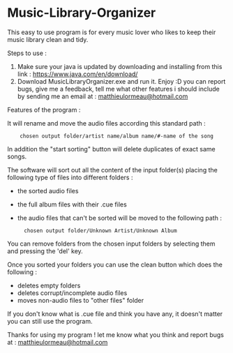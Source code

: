 # Music-Library-Organizer

This easy to use program is for every music lover who likes to keep their music library clean and tidy. 

Steps to use : 

1) Make sure your java is updated by downloading and installing from this link : 
			https://www.java.com/en/download/
2) Download MusicLibraryOrganizer.exe and run it. Enjoy :D you can report bugs, give me a feedback, tell me what other features i should include by sending me an email at : matthieulormeau@hotmail.com

Features of the program : 

It will rename and move the audio files according this standard path :
		
		chosen output folder/artist name/album name/#-name of the song

In addition the "start sorting" button will delete duplicates of exact same songs.

The software will sort out all the content of the input folder(s) placing 
the following type of files into different folders : 
- the sorted audio files 
- the full album files with their .cue files 
- the audio files that can't be sorted will be moved to the following path :
		
		chosen output folder/Unknown Artist/Unknown Album 

You can remove folders from the chosen input folders by selecting them and pressing the 'del' key.

Once you sorted your folders you can use the clean button which does the following :
- deletes empty folders	
- deletes corrupt/incomplete audio files	
- moves non-audio files to "other files" folder

If you don't know what is .cue file and think you have any,
it doesn't matter you can still use the program.


Thanks for using my program ! let me know what you think and report bugs at :
			matthieulormeau@hotmail.com
